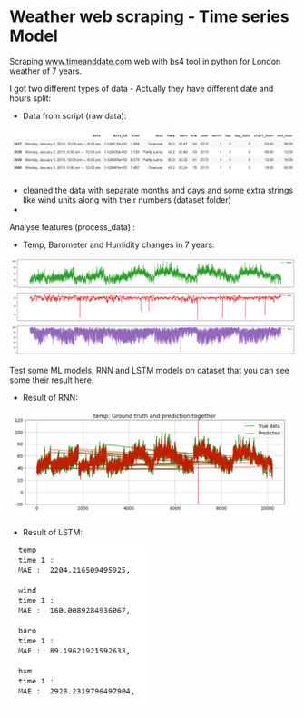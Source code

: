 # Weather web scraping - Time series Model
Scraping www.timeanddate.com web with bs4 tool in python for London weather of 7 years.

I got two different types of data - Actually they have different date and hours split:

- Data from script (raw data):
<img src="/Pictures/Script.png" width="1200">

- cleaned the data with separate months and days and some extra strings like wind units along with their numbers (dataset folder)
- 
Analyse features (process_data) :
- Temp, Barometer and Humidity changes in 7 years: 
<img src="/Pictures/SevenYear.png" width="1200">

Test some ML models, RNN and LSTM models on dataset that you can see some their result here.
- Result of RNN:
<img src="/Pictures/RNN_result.png" width="500">

- Result of LSTM:
<img src="/Pictures/LSTM_result.png" width="250">

